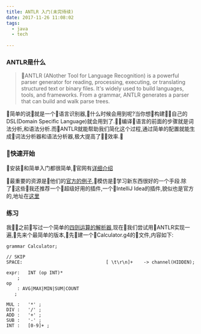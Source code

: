 ```yaml
---
title: ANTLR 入门(未完待续)
date: 2017-11-26 11:08:02
tags:
  - java
  - tech
  
---
```



### ANTLR是什么

>ANTLR (ANother Tool for Language Recognition) is a powerful parser generator for reading, processing, executing, or translating structured text or binary files. It's widely used to build languages, tools, and frameworks. From a grammar, ANTLR generates a parser that can build and walk parse trees.


简单的说就是一个语言识别器,什么时候会用到呢?当你想构建自己的DSL(Domain Specific Language)就会用到了.编译语言的前面的步骤就是词法分析,和语法分析.而ANTLR就能帮助我们简化这个过程,通过简单的配置就能生成词法分析器和语法分析器,极大提高了效率.


### 快速开始

安装和简单入门都很简单,官网有[详细介绍](https://github.com/antlr/antlr4/blob/master/doc/getting-started.md)

最重要的资源是他们的[官方的例子](https://github.com/antlr/grammars-v4),模仿是学习新东西很好的一个手段.除了这些我还推荐一个超级好用的插件,一个IntelliJ Idea的插件,貌似也是官方的,地址在[这里](https://github.com/antlr/intellij-plugin-v4)


### 练习
我之前写过一个简单的[四则运算的解析器](http://blog.chengchao.name/2013/04/14/java-binary-tree/),现在我们尝试用ANTLR实现一遍,先来个最简单的版本,先建一个Calculator.g4的文件,内容如下:

```
grammar Calculator;

// SKIP
SPACE:                               [ \t\r\n]+    -> channel(HIDDEN);

expr:   INT (op INT)*
    ;
op
    : AVG|MAX|MIN|SUM|COUNT
   ;

MUL :   '*' ;
DIV :   '/' ;
ADD :   '+' ;
SUB :   '-' ;
INT :   [0-9]+ ;

```
